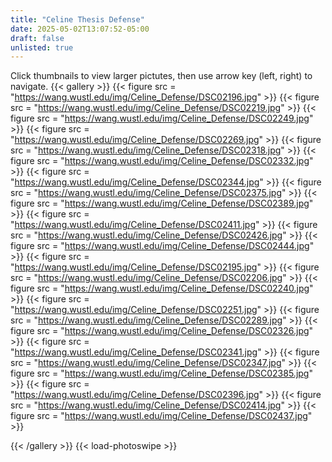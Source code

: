 ```yaml
---
title: "Celine Thesis Defense"
date: 2025-05-02T13:07:52-05:00
draft: false
unlisted: true
---
```

Click thumbnails to view larger pictutes, then use arrow key (left, right) to navigate.
{{< gallery >}}
{{< figure src = "https://wang.wustl.edu/img/Celine_Defense/DSC02196.jpg" >}}
{{< figure src = "https://wang.wustl.edu/img/Celine_Defense/DSC02219.jpg" >}}
{{< figure src = "https://wang.wustl.edu/img/Celine_Defense/DSC02249.jpg" >}}
{{< figure src = "https://wang.wustl.edu/img/Celine_Defense/DSC02269.jpg" >}}
{{< figure src = "https://wang.wustl.edu/img/Celine_Defense/DSC02318.jpg" >}}
{{< figure src = "https://wang.wustl.edu/img/Celine_Defense/DSC02332.jpg" >}}
{{< figure src = "https://wang.wustl.edu/img/Celine_Defense/DSC02344.jpg" >}}
{{< figure src = "https://wang.wustl.edu/img/Celine_Defense/DSC02375.jpg" >}}
{{< figure src = "https://wang.wustl.edu/img/Celine_Defense/DSC02389.jpg" >}}
{{< figure src = "https://wang.wustl.edu/img/Celine_Defense/DSC02411.jpg" >}}
{{< figure src = "https://wang.wustl.edu/img/Celine_Defense/DSC02426.jpg" >}}
{{< figure src = "https://wang.wustl.edu/img/Celine_Defense/DSC02444.jpg" >}}
{{< figure src = "https://wang.wustl.edu/img/Celine_Defense/DSC02195.jpg" >}}
{{< figure src = "https://wang.wustl.edu/img/Celine_Defense/DSC02206.jpg" >}}
{{< figure src = "https://wang.wustl.edu/img/Celine_Defense/DSC02240.jpg" >}}
{{< figure src = "https://wang.wustl.edu/img/Celine_Defense/DSC02251.jpg" >}}
{{< figure src = "https://wang.wustl.edu/img/Celine_Defense/DSC02289.jpg" >}}
{{< figure src = "https://wang.wustl.edu/img/Celine_Defense/DSC02326.jpg" >}}
{{< figure src = "https://wang.wustl.edu/img/Celine_Defense/DSC02341.jpg" >}}
{{< figure src = "https://wang.wustl.edu/img/Celine_Defense/DSC02347.jpg" >}}
{{< figure src = "https://wang.wustl.edu/img/Celine_Defense/DSC02385.jpg" >}}
{{< figure src = "https://wang.wustl.edu/img/Celine_Defense/DSC02396.jpg" >}}
{{< figure src = "https://wang.wustl.edu/img/Celine_Defense/DSC02414.jpg" >}}
{{< figure src = "https://wang.wustl.edu/img/Celine_Defense/DSC02437.jpg" >}}

{{< /gallery >}}
{{< load-photoswipe >}}